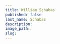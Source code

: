 ```yaml
---
title: William Schabas
published: false
last_name: Schabas
description:
image_path:
slug:
---
```



